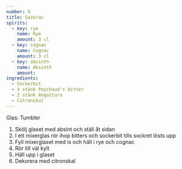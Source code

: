 ```yaml
---
number: 5
title: Sazerac
spirits:
  - key: rye
    name: Rye
    amount: 3 cl
  - key: cognac
    name: Cognac
    amount: 3 cl
  - key: absinth
    name: Absinth
    amount: 
ingredients: 
  - Sockerbit
  - 3 stänk Peychaud's bitter
  - 2 stänk Angostura
  - Citronskal
---
```


Glas: Tumbler

1) Skölj glaset med absint och ställ åt sidan  
2) I ett mixerglas rör ihop bitters och sockerbit tills sockret lösts upp  
3) Fyll mixerglaset med is och häll i rye och cognac  
4) Rör till väl kylt  
5) Häll upp i glaset  
6) Dekorera med citronskal